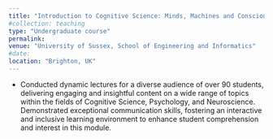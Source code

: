 ```yaml
---
title: "Introduction to Cognitive Science: Minds, Machines and Consciousness "
#collection: teaching
type: "Undergraduate course"
permalink:
venue: "University of Sussex, School of Engineering and Informatics"
#date: 
location: "Brighton, UK"
---
```


- Conducted dynamic lectures for a diverse audience of over 90 students, delivering engaging and insightful content on a wide range of topics within the fields of Cognitive Science, Psychology, and Neuroscience. Demonstrated exceptional communication skills, fostering an interactive and inclusive learning environment to enhance student comprehension and interest in this module.
